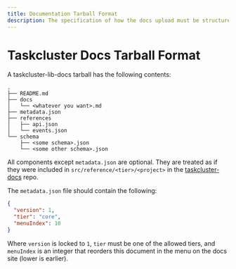 ```yaml
---
title: Documentation Tarball Format
description: The specification of how the docs upload must be structured.
---
```


# Taskcluster Docs Tarball Format

A taskcluster-lib-docs tarball has the following contents:

```
.
├── README.md
├── docs
│   └── <whatever you want>.md
├── metadata.json
├── references
│   ├── api.json
│   └── events.json
└── schema
    ├── <some schema>.json
    └── <some other schema>.json
```

All components except `metadata.json` are optional. They are treated as if they
were included in `src/reference/<tier>/<project>` in the
[taskcluster-docs](https://github.com/taskcluster/taskcluster-docs) repo.

The `metadata.json` file should contain the following:

```json
{
  "version": 1,
  "tier": "core",
  "menuIndex": 10
}
```

Where `version` is locked to `1`, `tier` must be one of the allowed tiers, and `menuIndex` is an integer that reorders this document in the menu on the docs site (lower is earlier).
